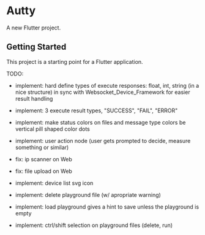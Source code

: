 # Autty

A new Flutter project.

## Getting Started

This project is a starting point for a Flutter application.

TODO:
- implement: hard define types of execute responses: float, int, string (in a nice structure) in sync with Websocket_Device_Framework for easier result handling
- implement: 3 execute result types, "SUCCESS", "FAIL", "ERROR"

- implement: make status colors on files and message type colors be vertical pill shaped color dots
- implement: user action node (user gets prompted to decide, measure something or similar)

- fix: ip scanner on Web
- fix: file upload on Web

- implement: device list svg icon
- implement: delete playground file (w/ apropriate warning)
- implement: load playground gives a hint to save unless the playground is empty
- implement: ctrl/shift selection on playground files (delete, run)